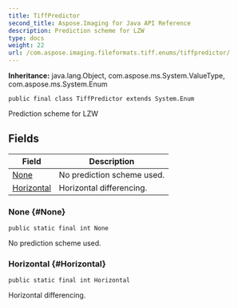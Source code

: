 ```yaml
---
title: TiffPredictor
second_title: Aspose.Imaging for Java API Reference
description: Prediction scheme for LZW
type: docs
weight: 22
url: /com.aspose.imaging.fileformats.tiff.enums/tiffpredictor/
---
```

**Inheritance:**
java.lang.Object, com.aspose.ms.System.ValueType, com.aspose.ms.System.Enum
```
public final class TiffPredictor extends System.Enum
```

Prediction scheme for LZW
## Fields

| Field | Description |
| --- | --- |
| [None](#None) | No prediction scheme used. |
| [Horizontal](#Horizontal) | Horizontal differencing. |
### None {#None}
```
public static final int None
```


No prediction scheme used.

### Horizontal {#Horizontal}
```
public static final int Horizontal
```


Horizontal differencing.

